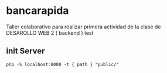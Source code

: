 # bancarapida
Taller colaborativo para realizar primera actividad de la clase de DESAROLLO WEB 2 ( backend )
test


## init Server 
`php -S localhost:8000 -t { path } "public/" `
